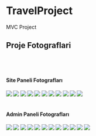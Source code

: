 # TravelProject
MVC Project
<h2>Proje Fotograflari<h2>
  <br>
  <h4>Site Paneli Fotografları<h4>
<img src="https://github.com/busranurbaydur/TravelProject/blob/master/TravelProject/ProjectFiles/Anasayfa.png"/>
<img src="https://github.com/busranurbaydur/TravelProject/blob/master/TravelProject/ProjectFiles/Anasayfa2.png"/>
<img src="https://github.com/busranurbaydur/TravelProject/blob/master/TravelProject/ProjectFiles/Anasayfa3.png"/>
<img src="https://github.com/busranurbaydur/TravelProject/blob/master/TravelProject/ProjectFiles/BlogumSayfasi.png"/>
<img src="https://github.com/busranurbaydur/TravelProject/blob/master/TravelProject/ProjectFiles/GeziRehberiAlani.png"/>
<img src="https://github.com/busranurbaydur/TravelProject/blob/master/TravelProject/ProjectFiles/Hakkimizda.png"/>
<img src="https://github.com/busranurbaydur/TravelProject/blob/master/TravelProject/ProjectFiles/Iletisim.png"/>
<img src="https://github.com/busranurbaydur/TravelProject/blob/master/TravelProject/ProjectFiles/Muzeler.png"/>
<img src="https://github.com/busranurbaydur/TravelProject/blob/master/TravelProject/ProjectFiles/Muzeler.png"/>
<img src="https://github.com/busranurbaydur/TravelProject/blob/master/TravelProject/ProjectFiles/Oteller.png"/>
<img src="https://github.com/busranurbaydur/TravelProject/blob/master/TravelProject/ProjectFiles/Restoranlar.png"/>
    <br/>
    <br/>
    <h4>Admin Paneli Fotografları<h4>
<img src="https://github.com/busranurbaydur/TravelProject/blob/master/TravelProject/ProjectFiles/AdminPaneliBlogListesi.png"/>
<img src="https://github.com/busranurbaydur/TravelProject/blob/master/TravelProject/ProjectFiles/AdminSayfasiBlogEkle.png"/>
<img src="https://github.com/busranurbaydur/TravelProject/blob/master/TravelProject/ProjectFiles/AdminSayfasiBlogGuncelle.png"/>
<img src="https://github.com/busranurbaydur/TravelProject/blob/master/TravelProject/ProjectFiles/AdminPaneliMesajListele.png"/>
<img src="https://github.com/busranurbaydur/TravelProject/blob/master/TravelProject/ProjectFiles/AdminPaneliOteller.png"/>
<img src="https://github.com/busranurbaydur/TravelProject/blob/master/TravelProject/ProjectFiles/AdminPaneliOtelEkle.png"/>
<img src="https://github.com/busranurbaydur/TravelProject/blob/master/TravelProject/ProjectFiles/AdminPaneliOtelguncelle.png"/>
<img src="https://github.com/busranurbaydur/TravelProject/blob/master/TravelProject/ProjectFiles/AdminPaneliRestoranlar.png"/>
<img src="https://github.com/busranurbaydur/TravelProject/blob/master/TravelProject/ProjectFiles/AdminPaneliMuzeler.png"/>
<img src="https://github.com/busranurbaydur/TravelProject/blob/master/TravelProject/ProjectFiles/AdminPaneliYorumListesi.png"/>
<img src="https://github.com/busranurbaydur/TravelProject/blob/master/TravelProject/ProjectFiles/AdminPaneliYorumDuzenle.png"/>
<img src="https://github.com/busranurbaydur/TravelProject/blob/master/TravelProject/ProjectFiles/AdminPaneliakkimizda.png"/>
